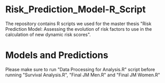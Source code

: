 # Risk_Prediction_Model-R_Script
The repository contains R scripts we used for the master thesis "Risk Prediction Model: Assessing the evolution of risk factors to use in the calculation of new dynamic risk scores".

# Models and Predictions
Please make sure to run "Data Processing for Analysis.R" script before running "Survival Analysis.R", "Final JM Men.R" and "Final JM Women.R"
